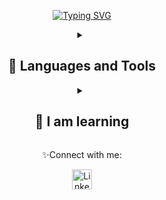 <p align="center">
<a href="https://git.io/typing-svg"><img src="https://readme-typing-svg.demolab.com?font=Fira+Code&duration=5007&pause=1004&color=C1FFF3&background=4425FF00&center=true&width=441&height=54&lines=Hey+%2C+I'm+Jamar+Masias+👋🏽+;Full+Stack+Web+Developer+🌐+" alt="Typing SVG" /></a>
</p>

<details align="center"> 
  <summary><h2>🔧 Languages and Tools </h2></summary>
  <p>
    <img width="40px" alt="HTML5" title="HTML5" src="https://user-images.githubusercontent.com/118407228/231561794-5316aad4-0091-4e0a-afeb-56d410e11165.png"/>
    <img width="40px" alt="CSS" title="CSS" src="https://user-images.githubusercontent.com/118407228/231562960-3baf4e81-3518-4a5e-864e-1fb56bdb5267.png"/>
    <img width="40px" alt="JAVASCRIPT" title="JAVASCRIPT" src="https://user-images.githubusercontent.com/118407228/231564837-e930c8c2-2403-4606-b39c-65a6d5fffcb7.png"/>
    <img width="40px" alt="REACT" title="REACT" src="https://user-images.githubusercontent.com/118407228/231564612-3cc3e406-7cc8-4a7b-8529-e2bd384ef33d.png"/>
    <img width="40px" alt="KOTLIN" title="ANDROI KOTLIN" src="https://user-images.githubusercontent.com/118407228/231566034-9bd4c86b-5c7c-4e4b-9036-8057d19d89c6.png"/>
    <img width="40px" alt="NODE" title="NODE" src="https://user-images.githubusercontent.com/118407228/231566738-f07a6ae5-92b6-471e-9f32-c9394afb8fc0.png"/>
    <img width="40px" alt="GIT" title="GIT" src="https://user-images.githubusercontent.com/118407228/231568814-79fbdb6a-0b81-41c3-8a1f-14ce5737f55f.png"/>
     <img width="40px" alt="FIREBASE" title="FIREBASE" src="https://cdn4.iconfinder.com/data/icons/google-i-o-2016/512/google_firebase-2-512.png"/>
     <img width="40px" alt="POSGRESSQL" title="POSGRESSQL" src="https://w7.pngwing.com/pngs/396/90/png-transparent-postgresql-database-logo-computer-icons-replication-software-developer-miscellaneous-blue-mammal-thumbnail.png"/>
</p>
</details>


<details align="center"> 
  <summary><h2>🌱 I am learning</h2></summary>
<p><a>
It's great to know that you are learning new technologies like Next.js, Typescript and PostgreSQL to improve your skills and knowledge. and build scalable, powerful, and easy-to-use applications.</a></p>
</details>


<p align="center"> ✨Connect with me:</p>
<p align="center">
<a href="https://www.linkedin.com/in/𝑱𝒂𝒎𝒂𝒓-𝑶𝒅𝒂𝒍𝒊𝒔-𝑴𝒂𝒔𝒊𝒂𝒔-𝑯𝒖𝒓𝒕𝒂𝒅𝒐-26b430254/"><img width="32px" alt="Linkedin" title="Linkedin"             src="https://i.imgur.com/mg8oOzZ.png"/></a>

</p>
